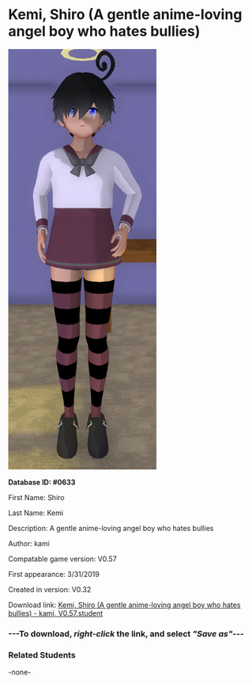 # Kemi, Shiro (A gentle anime-loving angel boy who hates bullies)

<img src="../../Files/Images/Kemi, Shiro (A gentle anime-loving angel boy who hates bullies).png" title="Kemi, Shiro (A gentle anime-loving angel boy who hates bullies) - kami, V0.57">

**Database ID: #0633**

First Name: Shiro

Last Name: Kemi

Description: A gentle anime-loving angel boy who hates bullies

Author: kami

Compatable game version: V0.57

First appearance: 3/31/2019

Created in version: V0.32

Download link: <a href="https://raw.githubusercontent.com/Arbiter1223/Daigaku-Gurashi-Custom-Students/master/Files/Student%20Files/Kemi%2C%20Shiro%20(A%20gentle%20anime-loving%20angel%20boy%20who%20hates%20bullies)%20-%20kami%2C%20V0.57.student">Kemi, Shiro (A gentle anime-loving angel boy who hates bullies) - kami, V0.57.student</a>

### ---**To download, _right-click_ the link, and select _"Save as"_**---

### Related Students

-none-
